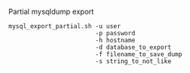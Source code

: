 Partial mysqldump export


	mysql_export_partial.sh -u user 
							-p password 
							-h hostname 
							-d database_to_export 
							-f filename_to_save_dump 
							-s string_to_not_like